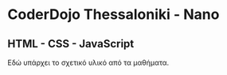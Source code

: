 # CoderDojo Thessaloniki - Nano
## HTML - CSS - JavaScript

Εδώ υπάρχει το σχετικό υλικό από τα μαθήματα.
